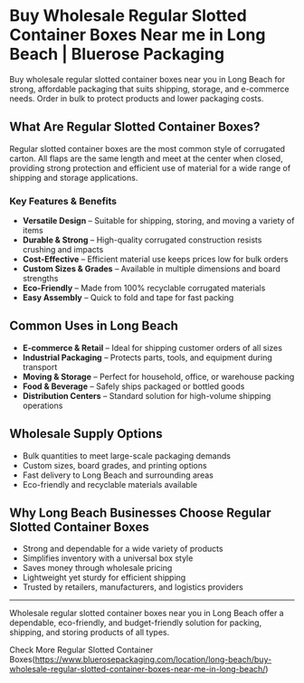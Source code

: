 # Buy Wholesale Regular Slotted Container Boxes Near me in Long Beach | Bluerose Packaging

Buy wholesale regular slotted container boxes near you in Long Beach for strong, affordable packaging that suits shipping, storage, and e-commerce needs. Order in bulk to protect products and lower packaging costs.

## What Are Regular Slotted Container Boxes?

Regular slotted container boxes are the most common style of corrugated carton. All flaps are the same length and meet at the center when closed, providing strong protection and efficient use of material for a wide range of shipping and storage applications.

### Key Features & Benefits

- **Versatile Design** – Suitable for shipping, storing, and moving a variety of items  
- **Durable & Strong** – High-quality corrugated construction resists crushing and impacts  
- **Cost-Effective** – Efficient material use keeps prices low for bulk orders  
- **Custom Sizes & Grades** – Available in multiple dimensions and board strengths  
- **Eco-Friendly** – Made from 100% recyclable corrugated materials  
- **Easy Assembly** – Quick to fold and tape for fast packing  

## Common Uses in Long Beach

- **E-commerce & Retail** – Ideal for shipping customer orders of all sizes  
- **Industrial Packaging** – Protects parts, tools, and equipment during transport  
- **Moving & Storage** – Perfect for household, office, or warehouse packing  
- **Food & Beverage** – Safely ships packaged or bottled goods  
- **Distribution Centers** – Standard solution for high-volume shipping operations  

## Wholesale Supply Options

- Bulk quantities to meet large-scale packaging demands  
- Custom sizes, board grades, and printing options  
- Fast delivery to Long Beach and surrounding areas  
- Eco-friendly and recyclable materials available  

## Why Long Beach Businesses Choose Regular Slotted Container Boxes

- Strong and dependable for a wide variety of products  
- Simplifies inventory with a universal box style  
- Saves money through wholesale pricing  
- Lightweight yet sturdy for efficient shipping  
- Trusted by retailers, manufacturers, and logistics providers  

---
Wholesale regular slotted container boxes near you in Long Beach offer a dependable, eco-friendly, and budget-friendly solution for packing, shipping, and storing products of all types.

Check More Regular Slotted Container Boxes(https://www.bluerosepackaging.com/location/long-beach/buy-wholesale-regular-slotted-container-boxes-near-me-in-long-beach/)


